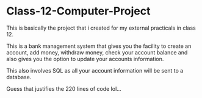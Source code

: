 # Class-12-Computer-Project

This is basically the project that i created for my external practicals in class 12. 

This is a bank management system that gives you the facility to create an account, add money, withdraw money, check your account balance and also gives you
the option to update your accounts information. 

This also involves SQL as all your account information will be sent to a database.

Guess that justifies the 220 lines of code lol...
